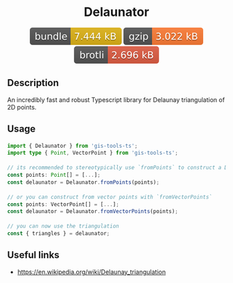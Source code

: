 <h1 style="text-align: center;">
  <div align="center">Delaunator</div>
</h1>

<p align="center">
  <img src="../../assets/badges/delaunator-file.svg" alt="delaunator-file-ts">
  <img src="../../assets/badges/delaunator-gzip.svg" alt="delaunator-gzip-ts">
  <img src="../../assets/badges/delaunator-brotli.svg" alt="delaunator-brotli-ts">
</p>

## Description

An incredibly fast and robust Typescript library for Delaunay triangulation of 2D points.

## Usage

```ts
import { Delaunator } from 'gis-tools-ts';
import type { Point, VectorPoint } from 'gis-tools-ts';

// its recommended to stereotypically use `fromPoints` to construct a Delaunator
const points: Point[] = [...];
const delaunator = Delaunator.fromPoints(points);

// or you can construct from vector points with `fromVectorPoints`
const points: VectorPoint[] = [...];
const delaunator = Delaunator.fromVectorPoints(points);

// you can now use the triangulation
const { triangles } = delaunator;
```

## Useful links

- <https://en.wikipedia.org/wiki/Delaunay_triangulation>
